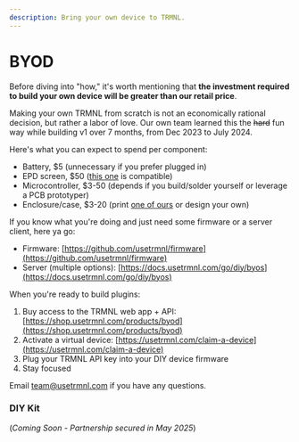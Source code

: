 ```yaml
---
description: Bring your own device to TRMNL.
---
```


# BYOD

Before diving into "how," it's worth mentioning that **the investment required to build your own device will be greater than our retail price**.&#x20;

Making your own TRMNL from scratch is not an economically rational decision, but rather a labor of love. Our own team learned this the ~~hard~~ fun way while building v1 over 7 months, from Dec 2023 to July 2024.

Here's what you can expect to spend per component:

* Battery, $5 (unnecessary if you prefer plugged in)
* EPD screen, $50 ([this one](https://amazon.com/dp/B075R69T93/) is compatible)
* Microcontroller, $3-50 (depends if you build/solder yourself or leverage a PCB prototyper)
* Enclosure/case, $3-20 (print [one of ours](https://github.com/usetrmnl/mounts) or design your own)

If you know what you're doing and just need some firmware or a server client, here ya go:

* Firmware: [https://github.com/usetrmnl/firmware](https://github.com/usetrmnl/firmware)
* Server (multiple options): [https://docs.usetrmnl.com/go/diy/byos](https://docs.usetrmnl.com/go/diy/byos)

When you're ready to build plugins:

1. Buy access to the TRMNL web app + API: [https://shop.usetrmnl.com/products/byod](https://shop.usetrmnl.com/products/byod)
2. Activate a virtual device: [https://usetrmnl.com/claim-a-device](https://usetrmnl.com/claim-a-device)
3. Plug your TRMNL API key into your DIY device firmware
4. Stay focused

Email team@usetrmnl.com if you have any questions.

### DIY Kit

(_Coming Soon - Partnership secured in May 2025_)

